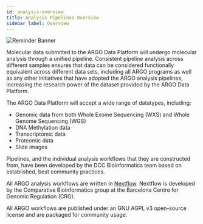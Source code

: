 ```yaml
---
id: analysis-overview
title: Analysis Pipelines Overview
sidebar_label: Overview
---
```


![Reminder Banner](/assets/submission/banner-reminder.svg)

Molecular data submitted to the ARGO Data Platform will undergo molecular analysis through a unified pipeline. Consistent pipeline analysis across different samples ensures that data can be considered functionally equivalent across different data sets, including all ARGO programs as well as any other initiatives that have adopted the ARGO analysis pipelines, increasing the research power of the dataset provided by the ARGO Data Platform.

The ARGO Data Platform will accept a wide range of datatypes, including:

- Genomic data from both Whole Exome Sequencing (WXS) and Whole Genome Sequencing (WGS)
- DNA Methylation data
- Transcriptomic data
- Proteomic data
- Slide images

Pipelines, and the individual analysis workflows that they are constructed from, have been developed by the DCC Bioinformatics team based on established, best community practices.

All ARGO analysis workflows are written in [Nextflow](https://www.nextflow.io/). Nextflow is developed by the Comparative Bioinformatics group at the Barcelona Centre for Genomic Regulation (CRG).

All ARGO workflows are published under an GNU AGPL v3 open-source license and are packaged for community usage.
